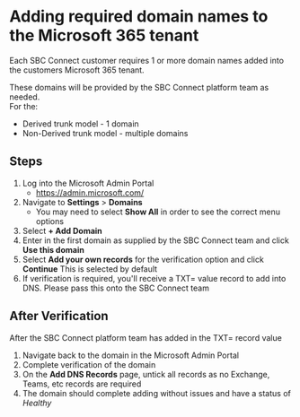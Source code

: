 # Adding required domain names to the Microsoft 365 tenant
Each SBC Connect customer requires 1 or more domain names added into the customers Microsoft 365 tenant.

These domains will be provided by the SBC Connect platform team as needed.\
For the:
- Derived trunk model - 1 domain
- Non-Derived trunk model - multiple domains

## Steps
1. Log into the Microsoft Admin Portal
   - https://admin.microsoft.com/
1. Navigate to **Settings** > **Domains**
   - You may need to select **Show All** in order to see the correct menu options
1. Select **+ Add Domain**
1. Enter in the first domain as supplied by the SBC Connect team and click **Use this domain**
1. Select **Add your own records** for the verification option and click **Continue**
   This is selected by default
1. If verification is required, you'll receive a TXT= value record to add into DNS. Please pass this onto the SBC Connect team

## After Verification
After the SBC Connect platform team has added in the TXT= record value
1. Navigate back to the domain in the Microsoft Admin Portal
1. Complete verification of the domain
1. On the **Add DNS Records** page, untick all records as no Exchange, Teams, etc records are required
1. The domain should complete adding without issues and have a status of *Healthy*
